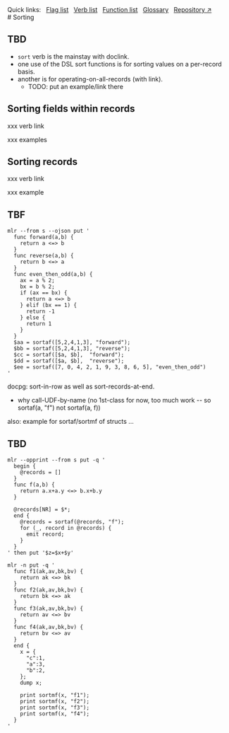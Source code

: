 <!---  PLEASE DO NOT EDIT DIRECTLY. EDIT THE .md.in FILE PLEASE. --->
<div>
<span class="quicklinks">
Quick links:
&nbsp;
<a class="quicklink" href="../reference-main-flag-list/index.html">Flag list</a>
&nbsp;
<a class="quicklink" href="../reference-verbs/index.html">Verb list</a>
&nbsp;
<a class="quicklink" href="../reference-dsl-builtin-functions/index.html">Function list</a>
&nbsp;
<a class="quicklink" href="../glossary/index.html">Glossary</a>
&nbsp;
<a class="quicklink" href="https://github.com/johnkerl/miller" target="_blank">Repository ↗</a>
</span>
</div>
# Sorting

## TBD

* `sort` verb is the mainstay with doclink.
* one use of the DSL sort functions is for sorting values on a per-record basis.
* another is for operating-on-all-records (with link).
    * TODO: put an example/link there

## Sorting fields within records

xxx verb link

xxx examples

## Sorting records

xxx verb link

xxx example

## TBF

```
mlr --from s --ojson put '
  func forward(a,b) {
    return a <=> b
  }
  func reverse(a,b) {
    return b <=> a
  }
  func even_then_odd(a,b) {
    ax = a % 2;
    bx = b % 2;
    if (ax == bx) {
      return a <=> b
    } elif (bx == 1) {
      return -1
    } else {
      return 1
    }
  }
  $aa = sortaf([5,2,4,1,3], "forward");
  $bb = sortaf([5,2,4,1,3], "reverse");
  $cc = sortaf([$a, $b],  "forward");
  $dd = sortaf([$a, $b],  "reverse");
  $ee = sortaf([7, 0, 4, 2, 1, 9, 3, 8, 6, 5], "even_then_odd")
'
```

docpg: sort-in-row as well as sort-records-at-end.

* why call-UDF-by-name (no 1st-class for now, too much work -- so sortaf(a, "f") not sortaf(a, f))

also: example for sortaf/sortmf of structs ...

## TBD

```
mlr --opprint --from s put -q '
  begin {
    @records = []
  }
  func f(a,b) {
    return a.x+a.y <=> b.x+b.y
  }

  @records[NR] = $*;
  end {
    @records = sortaf(@records, "f");
    for (_, record in @records) {
      emit record;
    }
  }
' then put '$z=$x+$y'
```

```
mlr -n put -q '
  func f1(ak,av,bk,bv) {
    return ak <=> bk
  }
  func f2(ak,av,bk,bv) {
    return bk <=> ak
  }
  func f3(ak,av,bk,bv) {
    return av <=> bv
  }
  func f4(ak,av,bk,bv) {
    return bv <=> av
  }
  end {
    x = {
      "c":1,
      "a":3,
      "b":2,
    };
    dump x;

    print sortmf(x, "f1");
    print sortmf(x, "f2");
    print sortmf(x, "f3");
    print sortmf(x, "f4");
  }
'
```
